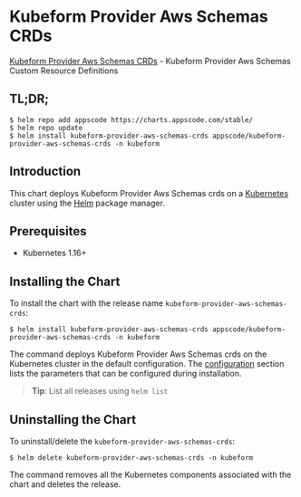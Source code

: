 # Kubeform Provider Aws Schemas CRDs

[Kubeform Provider Aws Schemas CRDs](https://github.com/kubeform) - Kubeform Provider Aws Schemas Custom Resource Definitions

## TL;DR;

```console
$ helm repo add appscode https://charts.appscode.com/stable/
$ helm repo update
$ helm install kubeform-provider-aws-schemas-crds appscode/kubeform-provider-aws-schemas-crds -n kubeform
```

## Introduction

This chart deploys Kubeform Provider Aws Schemas crds on a [Kubernetes](http://kubernetes.io) cluster using the [Helm](https://helm.sh) package manager.

## Prerequisites

- Kubernetes 1.16+

## Installing the Chart

To install the chart with the release name `kubeform-provider-aws-schemas-crds`:

```console
$ helm install kubeform-provider-aws-schemas-crds appscode/kubeform-provider-aws-schemas-crds -n kubeform
```

The command deploys Kubeform Provider Aws Schemas crds on the Kubernetes cluster in the default configuration. The [configuration](#configuration) section lists the parameters that can be configured during installation.

> **Tip**: List all releases using `helm list`

## Uninstalling the Chart

To uninstall/delete the `kubeform-provider-aws-schemas-crds`:

```console
$ helm delete kubeform-provider-aws-schemas-crds -n kubeform
```

The command removes all the Kubernetes components associated with the chart and deletes the release.


